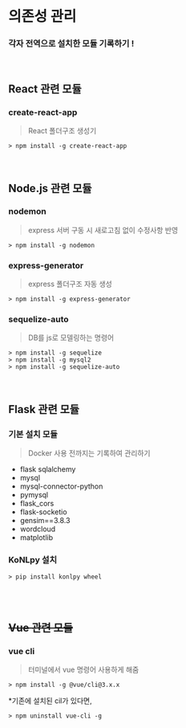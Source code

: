 # 의존성 관리

### 각자 전역으로 설치한 모듈 기록하기 !

<br>

## React 관련 모듈

### create-react-app
> React 폴더구조 생성기
```
> npm install -g create-react-app
```


<br>

## Node.js 관련 모듈

### nodemon
> express 서버 구동 시 새로고침 없이 수정사항 반영
```
> npm install -g nodemon
```

### express-generator
> express 폴더구조 자동 생성
```
> npm install -g express-generator
```

### sequelize-auto
> DB를 js로 모델링하는 명령어
```
> npm install -g sequelize
> npm install -g mysql2
> npm install -g sequelize-auto
```

<br>

## Flask 관련 모듈

### 기본 설치 모듈
> Docker 사용 전까지는 기록하여 관리하기

- flask sqlalchemy 
- mysql 
- mysql-connector-python
- pymysql
- flask_cors
- flask-socketio
- gensim==3.8.3
- wordcloud
- matplotlib

### KoNLpy 설치
```
> pip install konlpy wheel
```


<br>
<br>

## ~~Vue 관련 모듈~~

### vue cli 
> 터미널에서 vue 명령어 사용하게 해줌
```
> npm install -g @vue/cli@3.x.x
```

*기존에 설치된 cil가 있다면,
```
> npm uninstall vue-cli -g
```


